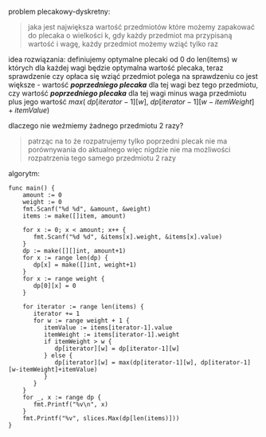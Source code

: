 problem plecakowy-dyskretny:

> jaka jest największa wartość przedmiotów które możemy zapakować do plecaka o wielkości k, gdy każdy przedmiot ma przypisaną wartość i wagę, każdy przedmiot możemy wziąć tylko raz


idea rozwiązania:
definiujemy optymalne plecaki od 0 do len(items) w których dla każdej wagi będzie optymalna wartość plecaka, teraz sprawdzenie czy opłaca się wziąć przedmiot polega na sprawdzeniu co jest większe - wartość ***poprzedniego plecaka*** dla tej wagi bez tego przedmiotu, czy wartość ***poprzedniego plecaka*** dla tej wagi minus waga przedmiotu plus jego wartość $max(\ dp[iterator-1][w],\  dp[iterator-1][w-itemWeight]+itemValue)$

dlaczego nie weźmiemy żadnego przedmiotu 2 razy?
> patrząc na to że rozpatrujemy tylko poprzedni plecak nie ma porównywania do aktualnego więc nigdzie nie ma możliwości rozpatrzenia tego samego przedmiotu 2 razy

algorytm:
```
func main() {  
    amount := 0  
    weight := 0  
    fmt.Scanf("%d %d", &amount, &weight)  
    items := make([]item, amount)  
  
    for x := 0; x < amount; x++ {  
       fmt.Scanf("%d %d", &items[x].weight, &items[x].value)  
    }  
    dp := make([][]int, amount+1)  
    for x := range len(dp) {  
       dp[x] = make([]int, weight+1)  
    }  
    for x := range weight {  
       dp[0][x] = 0  
    }  
  
    for iterator := range len(items) {  
       iterator += 1  
       for w := range weight + 1 {  
          itemValue := items[iterator-1].value  
          itemWeight := items[iterator-1].weight  
          if itemWeight > w {  
             dp[iterator][w] = dp[iterator-1][w]  
          } else {  
             dp[iterator][w] = max(dp[iterator-1][w], dp[iterator-1][w-itemWeight]+itemValue)  
          }  
       }  
    }  
    for _, x := range dp {  
       fmt.Printf("%v\n", x)  
    }  
    fmt.Printf("%v", slices.Max(dp[len(items)]))   
}
```